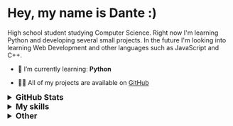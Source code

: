 # Hey, my name is Dante :)

High school student studying Computer Science. Right now I'm learning Python and developing several small projects. In the future I'm looking into learning Web Development and other languages such as JavaScript and C++.

- 🌱 I’m currently learning: **Python**

- 👨‍💻 All of my projects are available on [GitHub](https://github.com/dantefernando?tab=repositories)

<details>
  <summary style="font-size:1.25em"><strong>GitHub Stats</strong></summary>
  <a href="https://github.com/anuraghazra/github-readme-stats" title="Go to Source">
    <img height=175 align="center" src="https://github-readme-stats.vercel.app/api?username=dantefernando&show_icons=true&theme=dracula">
  </a>
  <a href="https://github.com/anuraghazra/github-readme-stats">
  <img height=175 align="center" src="https://github-readme-stats.vercel.app/api/top-langs/?username=dantefernando&langs_count=8&layout=compact&theme=dracula" />
  </a>
</details>


<details>
  <summary style="font-size:1.25em"><strong>My skills</strong></summary>
 
 ## Languages

![Python](https://img.shields.io/badge/python%20-%2314354C.svg?&style=for-the-badge&logo=python&logoColor=white)
![Shell Script](https://img.shields.io/badge/shell_script%20-%23121011.svg?&style=for-the-badge&logo=gnu-bash&logoColor=white)
![Markdown](https://img.shields.io/badge/markdown-%23000000.svg?&style=for-the-badge&logo=markdown&logoColor=white)

## Frameworks

![Selenium](https://img.shields.io/badge/selenium%20-%2343B02A.svg?&style=for-the-badge&logo=selenium&logoColor=white)

## Version Control

![Git](https://img.shields.io/badge/git%20-%23F05033.svg?&style=for-the-badge&logo=git&logoColor=white)
![GitHub](https://img.shields.io/badge/github%20-%23121011.svg?&style=for-the-badge&logo=github&logoColor=white)

## Operating Systems

![Ubuntu](https://img.shields.io/badge/Linux-%234285F4.svg?&style=for-the-badge&logo=archlinux&logoColor=white)
![Windows 10](https://img.shields.io/badge/Windows-0078D6?style=for-the-badge&logo=windows&logoColor=white)

</details>

<details>
  <summary style="font-size:1.25em"><strong>Other</strong></summary>

## Social

[![github](https://img.shields.io/badge/github-%2324292e.svg?&style=for-the-badge&logo=github&logoColor=white)](https://github.com/dantefernando)

## Contact

[![gmail](https://img.shields.io/badge/gmail-%23D14836.svg?&style=for-the-badge&logo=gmail&logoColor=white)](mailto:dantefernando0410@gmail.com)
![discord](https://img.shields.io/badge/Suntzu%235019-7289DA.svg?&style=for-the-badge&logo=discord&logoColor=white)]

</details>


